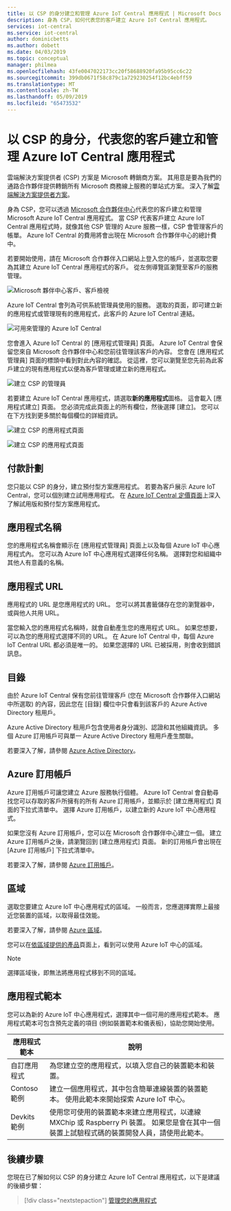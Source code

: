 ```yaml
---
title: 以 CSP 的身分建立和管理 Azure IoT Central 應用程式 | Microsoft Docs
description: 身為 CSP，如何代表您的客戶建立 Azure IoT Central 應用程式。
services: iot-central
ms.service: iot-central
author: dominicbetts
ms.author: dobett
ms.date: 04/03/2019
ms.topic: conceptual
manager: philmea
ms.openlocfilehash: 43fe0047022173cc20f58688920fa95b95cc6c22
ms.sourcegitcommit: 399db0671f58c879c1a729230254f12bc4ebff59
ms.translationtype: MT
ms.contentlocale: zh-TW
ms.lasthandoff: 05/09/2019
ms.locfileid: "65473532"
---
```

# <a name="as-a-csp-create-and-manage-an-azure-iot-central-application-on-behalf-of-your-customer"></a>以 CSP 的身分，代表您的客戶建立和管理 Azure IoT Central 應用程式 

雲端解決方案提供者 (CSP) 方案是 Microsoft 轉銷商方案。 其用意是要為我們的通路合作夥伴提供轉銷所有 Microsoft 商務線上服務的單站式方案。 深入了解[雲端解決方案提供者方案](https://partner.microsoft.com/cloud-solution-provider)。

身為 CSP，您可以透過 [Microsoft 合作夥伴中心](https://partnercenter.microsoft.com/partner/home)代表您的客戶建立和管理 Microsoft Azure IoT Central 應用程式。 當 CSP 代表客戶建立 Azure IoT Central 應用程式時，就像其他 CSP 管理的 Azure 服務一樣，CSP 會管理客戶的帳單。 Azure IoT Central 的費用將會出現在 Microsoft 合作夥伴中心的總計費中。

若要開始使用，請在 Microsoft 合作夥伴入口網站上登入您的帳戶，並選取您要為其建立 Azure IoT Central 應用程式的客戶。 從左側導覽區瀏覽至客戶的服務管理。

![Microsoft 夥伴中心客戶、客戶檢視](media/howto-create-application-csp/image1.png)

Azure IoT Central 會列為可供系統管理員使用的服務。 選取的頁面，即可建立新的應用程式或管理現有的應用程式，此客戶的 Azure IoT Central 連結。

![可用來管理的 Azure IoT Central](media/howto-create-application-csp/image2.png)

您會進入 Azure IoT Central 的 [應用程式管理員] 頁面。 Azure IoT Central 會保留您來自 Microsoft 合作夥伴中心和您前往管理該客戶的內容。 您會在 [應用程式管理員] 頁面的標頭中看到對此內容的確認。 從這裡，您可以瀏覽至您先前為此客戶建立的現有應用程式以便為客戶管理或建立新的應用程式。

![建立 CSP 的管理員](media/howto-create-application-csp/image3.png)

若要建立 Azure IoT Central 應用程式，請選取**新的應用程式**圖格。 這會載入 [應用程式建立] 頁面。 您必須完成此頁面上的所有欄位，然後選擇 [建立]。 您可以在下方找到更多關於每個欄位的詳細資訊。

![建立 CSP 的應用程式頁面](media/howto-create-application-csp/image4.png)

![建立 CSP 的應用程式頁面](media/howto-create-application-csp/image4-1.png)

## <a name="payment-plan"></a>付款計劃

您只能以 CSP 的身分，建立預付型方案應用程式。 若要為客戶展示 Azure IoT Central，您可以個別建立試用應用程式。 在 [Azure IoT Central 定價頁面](https://azure.microsoft.com/pricing/details/iot-central/)上深入了解試用版和預付型方案應用程式。

## <a name="application-name"></a>應用程式名稱

您的應用程式名稱會顯示在 [應用程式管理員] 頁面上以及每個 Azure IoT 中心應用程式內。 您可以為 Azure IoT 中心應用程式選擇任何名稱。 選擇對您和組織中其他人有意義的名稱。

## <a name="application-url"></a>應用程式 URL

應用程式的 URL 是您應用程式的 URL。 您可以將其書籤儲存在您的瀏覽器中，或與他人共用 URL。

當您輸入您的應用程式名稱時，就會自動產生您的應用程式 URL。 如果您想要，可以為您的應用程式選擇不同的 URL。 在 Azure IoT Central 中，每個 Azure IoT Central URL 都必須是唯一的。 如果您選擇的 URL 已被採用，則會收到錯誤訊息。

## <a name="directory"></a>目錄

由於 Azure IoT Central 保有您前往管理客戶 (您在 Microsoft 合作夥伴入口網站中所選取) 的內容，因此您在 [目錄] 欄位中只會看到該客戶的 Azure Active Directory 租用戶。 

Azure Active Directory 租用戶包含使用者身分識別、認證和其他組織資訊。 多個 Azure 訂用帳戶可與單一 Azure Active Directory 租用戶產生關聯。

若要深入了解，請參閱 [Azure Active Directory](https://docs.microsoft.com/azure/active-directory/)。

## <a name="azure-subscription"></a>Azure 訂用帳戶

Azure 訂用帳戶可讓您建立 Azure 服務執行個體。 Azure IoT Central 會自動尋找您可以存取的客戶所擁有的所有 Azure 訂用帳戶，並顯示於 [建立應用程式] 頁面的下拉式清單中。 選擇 Azure 訂用帳戶，以建立新的 Azure IoT 中心應用程式。

如果您沒有 Azure 訂用帳戶，您可以在 Microsoft 合作夥伴中心建立一個。 建立 Azure 訂用帳戶之後，請瀏覽回到 [建立應用程式] 頁面。 新的訂用帳戶會出現在 [Azure 訂用帳戶] 下拉式清單中。

若要深入了解，請參閱 [Azure 訂用帳戶](https://docs.microsoft.com/azure/guides/developer/azure-developer-guide#understanding-accounts-subscriptions-and-billing)。

## <a name="region"></a>區域

選取您要建立 Azure IoT 中心應用程式的區域。 一般而言，您應選擇實際上最接近您裝置的區域，以取得最佳效能。

若要深入了解，請參閱 [Azure 區域](https://docs.microsoft.com/azure/guides/developer/azure-developer-guide#azure-regions)。

您可以在[依區域提供的產品](https://azure.microsoft.com/regions/services/)頁面上，看到可以使用 Azure IoT 中心的區域。

> [!Note]
> 選擇區域後，即無法將應用程式移到不同的區域。

## <a name="application-template"></a>應用程式範本

您可以為新的 Azure IoT 中心應用程式，選擇其中一個可用的應用程式範本。 應用程式範本可包含預先定義的項目 (例如裝置範本和儀表板)，協助您開始使用。

| 應用程式範本 | 說明 |
| -------------------- | ----------- |
| 自訂應用程式   | 為您建立空的應用程式，以填入您自己的裝置範本和裝置。 |
| Contoso 範例       | 建立一個應用程式，其中包含簡單連線裝置的裝置範本。 使用此範本來開始探索 Azure IoT 中心。 |
| Devkits 範例       | 使用您可使用的裝置範本來建立應用程式，以連線 MXChip 或 Raspberry Pi 裝置。 如果您是會在其中一個裝置上試驗程式碼的裝置開發人員，請使用此範本。 |

## <a name="next-steps"></a>後續步驟

您現在已了解如何以 CSP 的身分建立 Azure IoT Central 應用程式，以下是建議的後續步驟：

> [!div class="nextstepaction"]
> [管理您的應用程式](howto-administer.md)